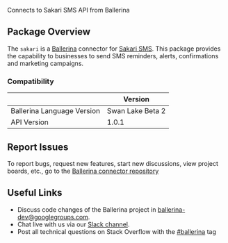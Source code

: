 Connects to Sakari SMS API from Ballerina

## Package Overview
The `sakari` is a [Ballerina](https://ballerina.io/) connector for [Sakari SMS](https://sakari.io/).
This package provides the capability to businesses to send SMS reminders, alerts, confirmations and marketing campaigns.

### Compatibility
|                               | Version               |
|-------------------------------|-----------------------|
| Ballerina Language Version    | Swan Lake Beta 2      |
| API Version                   | 1.0.1                 |

## Report Issues
To report bugs, request new features, start new discussions, view project boards, etc., go to the [Ballerina connector repository](https://github.com/ballerina-platform/ballerinax-openapi-connectors)
## Useful Links
- Discuss code changes of the Ballerina project in [ballerina-dev@googlegroups.com](mailto:ballerina-dev@googlegroups.com).
- Chat live with us via our [Slack channel](https://ballerina.io/community/slack/).
- Post all technical questions on Stack Overflow with the [#ballerina](https://stackoverflow.com/questions/tagged/ballerina) tag
